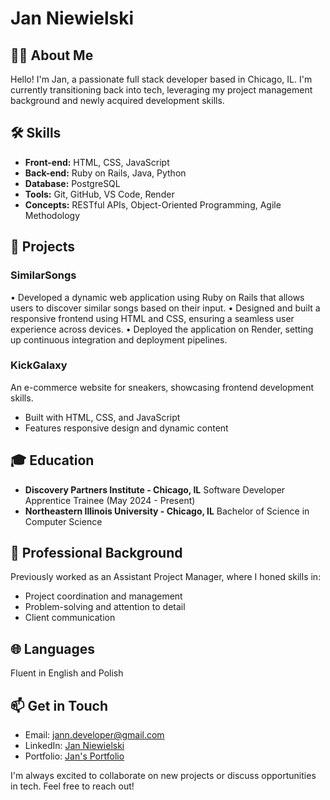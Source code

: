 # Jan Niewielski

## 👨‍💻 About Me

Hello! I'm Jan, a passionate full stack developer based in Chicago, IL. I'm currently transitioning back into tech, leveraging my project management background and newly acquired development skills.

## 🛠 Skills

- **Front-end:** HTML, CSS, JavaScript
- **Back-end:** Ruby on Rails, Java, Python
- **Database:** PostgreSQL
- **Tools:** Git, GitHub, VS Code, Render
- **Concepts:** RESTful APIs, Object-Oriented Programming, Agile Methodology

## 🚀 Projects

### SimilarSongs
•	Developed a dynamic web application using Ruby on Rails that allows users to discover similar songs based on their input.
•	Designed and built a responsive frontend using HTML and CSS, ensuring a seamless user experience across devices.
•	Deployed the application on Render, setting up continuous integration and deployment pipelines.

### KickGalaxy
An e-commerce website for sneakers, showcasing frontend development skills.
- Built with HTML, CSS, and JavaScript
- Features responsive design and dynamic content

## 🎓 Education

- **Discovery Partners Institute - Chicago, IL**
  Software Developer Apprentice Trainee (May 2024 - Present)
- **Northeastern Illinois University - Chicago, IL**
  Bachelor of Science in Computer Science

## 💼 Professional Background

Previously worked as an Assistant Project Manager, where I honed skills in:
- Project coordination and management
- Problem-solving and attention to detail
- Client communication

## 🌐 Languages

Fluent in English and Polish

## 📫 Get in Touch

- Email: jann.developer@gmail.com
- LinkedIn: [Jan Niewielski](https://www.linkedin.com/in/jniewiel/)
- Portfolio: [Jan's Portfolio](https://itsjan.webflow.io/)

I'm always excited to collaborate on new projects or discuss opportunities in tech. Feel free to reach out!
